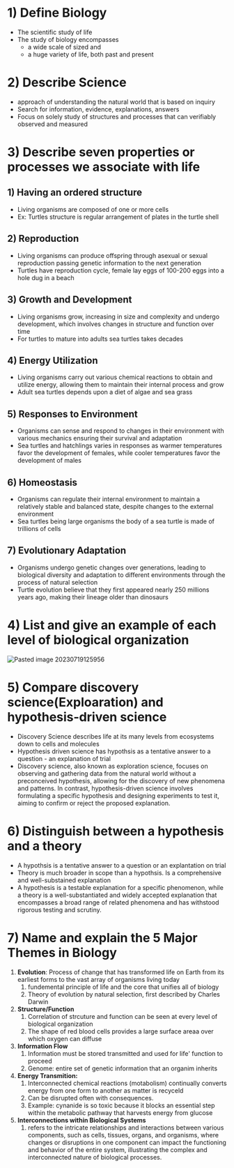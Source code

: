 # 1) Define Biology
- The scientific study of life
- The study of biology encompasses 
	- a wide scale of sized and 
	- a huge variety of life, both past and present  

# 2) Describe Science
- approach of understanding the natural world that is based on inquiry 
- Search for information, evidence, explanations, answers
- Focus on solely study of structures and processes that can verifiably observed and measured

# 3) Describe seven properties or processes we associate with life 
## 1) Having an ordered structure
- Living organisms are composed of one or more cells
- Ex: Turtles structure is regular arrangement of plates in the turtle shell
## 2) Reproduction
- Living organisms can produce offspring through asexual or sexual reproduction passing genetic information to the next generation
- Turtles have reproduction cycle,  female lay eggs of 100-200 eggs into a hole dug in a beach
## 3) Growth and Development
- Living organisms grow, increasing in size and complexity and undergo development, which involves changes in structure and function over time
- For turtles to mature into adults sea turtles takes decades
## 4) Energy Utilization
- Living organisms carry out various chemical reactions to obtain and utilize energy, allowing them to maintain their internal process and grow
- Adult sea turtles depends upon a diet of algae and sea grass
## 5) Responses to Environment
- Organisms can sense and respond to changes in their environment with various mechanics ensuring their survival and adaptation
- Sea turtles and hatchlings varies in responses as warmer temperatures favor the development of females, while cooler temperatures favor the development of males
## 6) Homeostasis
- Organisms can regulate their internal environment to maintain a relatively stable and balanced state, despite changes to the external environment
- Sea turtles being large organisms the body of a sea turtle is made of trillions of cells
## 7) Evolutionary Adaptation
- Organisms undergo genetic changes over generations, leading to biological diversity and adaptation to different environments through the process of natural selection 
- Turtle evolution believe that they first appeared nearly 250 millions years ago, making their lineage older than dinosaurs 


# 4) List and give an example of each level of biological organization
![Pasted image 20230719125956](https://github.com/BatChest/Bio003/assets/90287766/b0a03c7f-e6fd-4c26-b75b-c9e7d113235e)




# 5) Compare discovery science(Exploaration) and hypothesis-driven science
- Discovery Science describes life at its many levels from ecosystems down to cells and molecules
- Hypothesis driven science has hypothsis as a tentative answer to a question - an explanation of trial 
- Discovery science, also known as exploration science, focuses on observing and gathering data from the natural world without a preconceived hypothesis, allowing for the discovery of new phenomena and patterns. In contrast, hypothesis-driven science involves formulating a specific hypothesis and designing experiments to test it, aiming to confirm or reject the proposed explanation.

# 6) Distinguish between a hypothesis and a theory
- A hypothsis is a tentative answer to a question or an explantation on trial
- Theory is much broader in scope than a hypothsis. Is a comprehensive and well-substained explanation 
- A hypothesis is a testable explanation for a specific phenomenon, while a theory is a well-substantiated and widely accepted explanation that encompasses a broad range of related phenomena and has withstood rigorous testing and scrutiny.

# 7) Name and explain the 5 Major Themes in Biology
1) **Evolution**: Process of change that has transformed life on Earth from its earliest forms to the vast array of organisms living today
	1) fundemental principle of life and the core that unifies all of biology 
	2) Theory of evolution by natural selection, first described by Charles Darwin
2) **Structure/Function**
	1) Correlation of strcuture and function can be seen at every level of biological organization
	2) The shape of red blood cells provides a large surface areaa over which oxygen can diffuse
3) **Information Flow**
	1) Information must be stored transmitted and used for life' function to proceed
	2) Genome: entire set of genetic information that an organim inherits
4) **Energy Transmition:**
	1) Interconnected chemical reactions (motabolism) continually converts energy from one form to another as matter is recyceld
	2) Can be disrupted often with consequences. 
	3) Example: cynanide is so toxic because it blocks an essential step within the metabolic pathway that harvests energy from glucose
5) **Interconnections within Biological Systems**
	1) refers to the intricate relationships and interactions between various components, such as cells, tissues, organs, and organisms, where changes or disruptions in one component can impact the functioning and behavior of the entire system, illustrating the complex and interconnected nature of biological processes.


